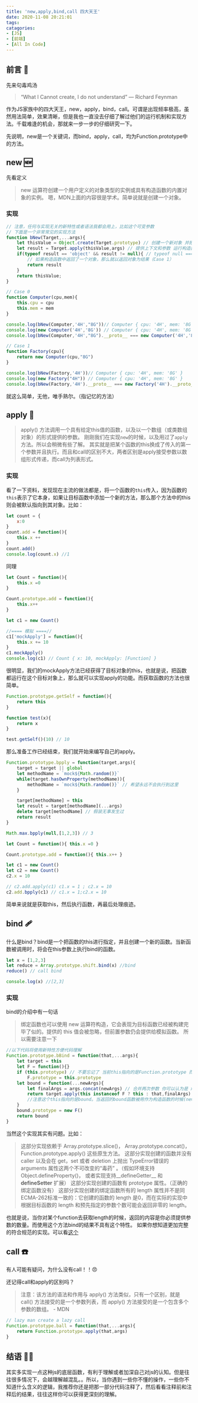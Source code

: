```yaml
---
title: 'new,apply,bind,call 四大天王'
date: 2020-11-08 20:21:01
tags:
catagories:
- [JS]
- [前端]
- [All In Code]
---
```

## 前言 🎤
先来句毒鸡汤

> “What I Cannot create, I do not understand” — Richard Feynman

作为JS家族中的四大天王，new，apply，bind，call。可谓是出现频率极高，虽然用法简单，效果清晰，但是我也一直没去仔细了解过他们的运行机制和实现方法。千载难逢的机会，那就来一步一步的仔细研究一下。

先说明，new是一个关键词，而bind，apply，call，均为Function.prototype中的方法。
<!-- more -->
## new 🆕
先看定义
>new 运算符创建一个用户定义的对象类型的实例或具有构造函数的内置对象的实例。
嗯，MDN上面的内容很是学术。简单说就是创建一个对象。

### 实现


```js
// 注意，任何与实现无关的新特性或者语法我都会用上，比如这个可变参数
// 下面是一个非常常见的实现方法
function bNew(Target,...args){
    let thisValue = Object.create(Target.prototype) // 创建一个新对象 并把新对象的__proto__指向传入参数
    let result = Target.apply(thisValue,args) // 提供上下文和参数 运行构造函数
    if(typeof result == 'object' && result != null){ // typeof null === 'object'
        // 如果构造函数中返回了一个对象，那么就以返回对象为结果（Case 1）
        return result
    }
    return thisValue;
}

// Case 0
function Computer(cpu,mem){
    this.cpu = cpu
    this.mem = mem
}

console.log(bNew(Computer,'4H',"8G"))// Computer { cpu: '4H', mem: '8G' }
console.log(new Computer('4H','8G')) // Computer { cpu: '4H', mem: '8G' }
console.log(bNew(Computer,'4H',"8G").__proto__ === new Computer('4H','8G').__proto__) // true

// Case 1
function Factory(cpu){
    return new Computer(cpu,"8G")
}

console.log(bNew(Factory,'4H'))// Computer { cpu: '4H', mem: '8G' }
console.log(new Factory("4H")) // Computer { cpu: '4H', mem: '8G' }
console.log(bNew(Factory,'4H').__proto__ === new Factory('4H').__proto__) // true
```
就这么简单，无他，唯手熟尔。（指记忆的方法）

## apply 🍎
> apply() 方法调用一个具有给定this值的函数，以及以一个数组（或类数组对象）的形式提供的参数。
刚刚我们在实现`new`的时候，以及用过了`apply`方法。所以会稍微有些了解。
其实就是把某个函数的this换成了传入的第一个参数并且执行。而且和call的区别不大，两者区别是apply接受参数以数组形式传递，而call为列表形式。

### 实现
看了一下资料，发现现在主流的做法都是，将一个函数的`this`传入，因为函数的`this`表示了它本身，如果让目标函数中添加一个新的方法，那么那个方法中的this则会被默认指向到其对象。比如：
```js
let count = {
    x:0
}
count.add = function(){
    this.x ++
}
count.add()
console.log(count.x) //1
```
同理
```js
let Count = function(){
    this.x =0
}

Count.prototype.add = function(){
    this.x++
}

let c1 = new Count()

//==== 模拟 ====//
c1['mockApply'] = function(){
    this.x += 10
}
c1.mockApply()
console.log(c1) // Count { x: 10, mockApply: [Function] }
```
很明显，我们的mockApply方法已经获得了目标对象的this，也就是说，把函数都运行在这个目标对象上，那么就可以实现apply的功能。而获取函数的方法也很简单。
```js
Function.prototype.getSelf = function(){
    return this
}

function test(x){
    return x
}

test.getSelf()(10) // 10
```
那么准备工作已经结束，我们就开始来编写自己的apply。
```js
Function.prototype.bpply = function(target,args){
    target = target || global
    let methodName = `mock${Math.random()}`
    while(target.hasOwnProperty(methodName)){
        methodName = `mock${Math.random()}` // 希望永远不会执行到这里
    }

    target[methodName] = this
    let result = target[methodName](...args)
    delete target[methodName] // 假装无事发生过
    return result
}

Math.max.bpply(null,[1,2,3]) // 3

let Count = function(){ this.x =0 }

Count.prototype.add = function(){ this.x++ }

let c1 = new Count()
let c2 = new Count()
c2.x = 10

// c2.add.apply(c1) c1.x = 1 ; c2.x = 10
c2.add.bpply(c1) // c1.x = 1;c2.x = 10
```
简单来说就是获取this，然后执行函数，再最后处理痕迹。

## bind 🩹
什么是bind？bind是一个把函数的this进行指定，并且创建一个新的函数。当新函数被调用时，将会在this参数上执行bind的函数。
```js
let x = [1,2,3]
let reduce = Array.prototype.shift.bind(x) //bind
reduce() // call bind

console.log(x) //[2,3]
```

### 实现

bind的介绍中有一句话
>绑定函数也可以使用 new 运算符构造，它会表现为目标函数已经被构建完毕了似的。提供的 this 值会被忽略，但前置参数仍会提供给模拟函数。
所以需要注意一下

```js
//以下代码将使用新特性方便代码理解
Function.prototype.bBind = function(that,...args){
    let target = this
    let F = function(){}
    if (this.prototype) // 不要忘记了 当前this指向的是Function.prototype 而Function.prototype.prototype是不存在的
        F.prototype = this.prototype
    let bound = function(...newArgs){
        let finalArgs = args.concat(newArgs) // 合并两次参数 你可以认为是 xx.bBind(that,args...)(newArgs...)
        return target.apply(this instanceof F ? this : that,finalArgs) 
        //注意这个this指向的是bound。当返回的bound函数被用作为构造函数的时候(new bound)，忽略之前绑定的this，也就是忽略that
    }
    bound.prototype = new F()
    return bound
}
```
当然这个实现其实有问题。比如：
>这部分实现依赖于 Array.prototype.slice()， Array.prototype.concat()， Function.prototype.apply() 这些原生方法。
>这部分实现创建的函数并没有 caller 以及会在 get，set 或者 deletion 上抛出 TypeError错误的 arguments 属性这两个不可改变的“毒药” 。（假如环境支持Object.defineProperty()， 或者实现支持__defineGetter__ 和 __defineSetter__ 扩展）
>这部分实现创建的函数有 prototype 属性。（正确的绑定函数没有）
> 这部分实现创建的绑定函数所有的 length 属性并不是同ECMA-262标准一致的：它创建的函数的 length 是0，而在实际的实现中根据目标函数的 length 和预先指定的参数个数可能会返回非零的 length。

也就是说，当你对某个function去获取length的时候，返回的内容是你必须提供参数的数量。而使用这个方法bind的结果不具有这个特性。
如果你想知道更加完整的符合规范的实现。可以看[这个](https://github.com/Raynos/function-bind/blob/master/implementation.js)
## call ☎️
有人可能有疑问，为什么没有call！！😠

还记得call和apply的区别吗？
>注意：该方法的语法和作用与 apply() 方法类似，只有一个区别，就是 call() 方法接受的是一个参数列表，而 apply() 方法接受的是一个包含多个参数的数组。 - MDN
```js
// lazy man create a lazy call
Function.prototype.ball = function(that,...args){
    return Function.prototype.apply(that,args)
}
```

## 结语 👨‍🏫
其实多实现一点这种js的底层函数，有利于理解或者加深自己对js的认知。但是往往很多情况下，会越理解越混乱。。所以，当你遇到一些你不懂的操作，一些你不知道什么含义的逻辑，我推荐你还是把那一部分代码注释了，然后看看注释前和注释后的结果，往往这样你可以获得更深刻的理解。